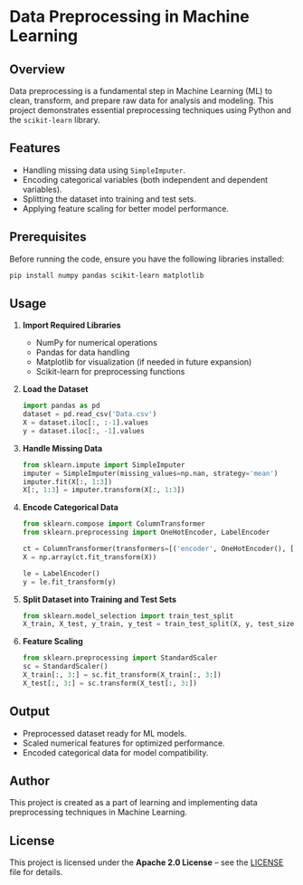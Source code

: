 # Data Preprocessing in Machine Learning

## Overview
Data preprocessing is a fundamental step in Machine Learning (ML) to clean, transform, and prepare raw data for analysis and modeling. This project demonstrates essential preprocessing techniques using Python and the `scikit-learn` library.

## Features
- Handling missing data using `SimpleImputer`.
- Encoding categorical variables (both independent and dependent variables).
- Splitting the dataset into training and test sets.
- Applying feature scaling for better model performance.

## Prerequisites
Before running the code, ensure you have the following libraries installed:
```bash
pip install numpy pandas scikit-learn matplotlib
```

## Usage
1. **Import Required Libraries**
   - NumPy for numerical operations
   - Pandas for data handling
   - Matplotlib for visualization (if needed in future expansion)
   - Scikit-learn for preprocessing functions

2. **Load the Dataset**
   ```python
   import pandas as pd
   dataset = pd.read_csv('Data.csv')
   X = dataset.iloc[:, :-1].values
   y = dataset.iloc[:, -1].values
   ```

3. **Handle Missing Data**
   ```python
   from sklearn.impute import SimpleImputer
   imputer = SimpleImputer(missing_values=np.nan, strategy='mean')
   imputer.fit(X[:, 1:3])
   X[:, 1:3] = imputer.transform(X[:, 1:3])
   ```

4. **Encode Categorical Data**
   ```python
   from sklearn.compose import ColumnTransformer
   from sklearn.preprocessing import OneHotEncoder, LabelEncoder
   
   ct = ColumnTransformer(transformers=[('encoder', OneHotEncoder(), [0])], remainder='passthrough')
   X = np.array(ct.fit_transform(X))
   
   le = LabelEncoder()
   y = le.fit_transform(y)
   ```

5. **Split Dataset into Training and Test Sets**
   ```python
   from sklearn.model_selection import train_test_split
   X_train, X_test, y_train, y_test = train_test_split(X, y, test_size=0.2, random_state=1)
   ```

6. **Feature Scaling**
   ```python
   from sklearn.preprocessing import StandardScaler
   sc = StandardScaler()
   X_train[:, 3:] = sc.fit_transform(X_train[:, 3:])
   X_test[:, 3:] = sc.transform(X_test[:, 3:])
   ```

## Output
- Preprocessed dataset ready for ML models.
- Scaled numerical features for optimized performance.
- Encoded categorical data for model compatibility.

## Author
This project is created as a part of learning and implementing data preprocessing techniques in Machine Learning.

## License
This project is licensed under the **Apache 2.0 License** – see the [LICENSE](LICENSE) file for details.  



